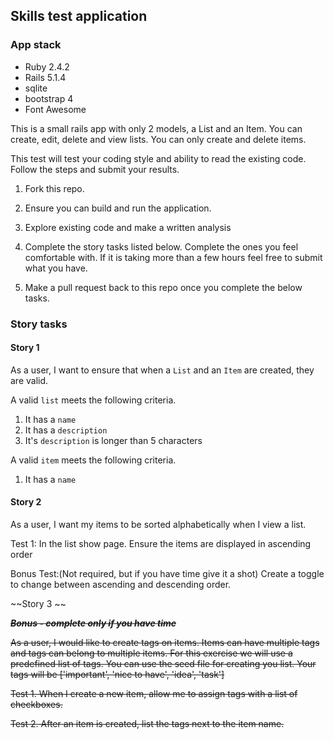 ## Skills test application

### App stack
* Ruby 2.4.2
* Rails 5.1.4
* sqlite
* bootstrap 4
* Font Awesome

This is a small rails app with only 2 models, a List and an Item. You can create, edit, delete and view lists. You can only create and delete items.

This test will test your coding style and ability to read the existing code. Follow the steps and submit your results.

1. Fork this repo.

2. Ensure you can build and run the application.

3. Explore existing code and make a written analysis

4. Complete the story tasks listed below. Complete the ones you feel comfortable with. If it is taking more than a few hours feel free to submit what you have.

5. Make a pull request back to this repo once you complete the below tasks.


### Story tasks

#### Story 1

As a user, I want to ensure that when a `List` and an `Item` are created, they are valid.

A valid `list` meets the following criteria.

1. It has a `name`
2. It has a `description`
3. It's `description` is longer than 5 characters

A valid `item` meets the following criteria.

1. It has a `name`

#### Story 2

As a user, I want my items to be sorted alphabetically when I view a list.

Test 1: In the list show page. Ensure the items are displayed in ascending order

Bonus Test:(Not required, but if you have time give it a shot) Create a toggle to change between ascending and descending order.

~~Story 3 ~~

~~***Bonus - ___complete only if you have time___***~~

~~As a user, I would like to create tags on items. Items can have multiple tags and tags can belong to multiple items. For this exercise we will use a predefined list of tags. You can use the seed file for creating you list. Your tags will be ['important', 'nice to have', 'idea', 'task']~~

~~Test 1. When I create a new item, allow me to assign tags with a list of checkboxes.~~

~~Test 2. After an item is created, list the tags next to the item name.~~

